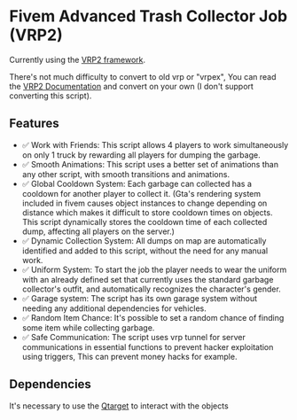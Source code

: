 # Fivem Advanced Trash Collector Job (VRP2)

Currently using the [VRP2 framework](https://github.com/vRP-framework/vRP).

There's not much difficulty to convert to old vrp or "vrpex", You can read the [VRP2 Documentation](https://vrp-framework.github.io/vRP/dev/index.html) and convert on your own (I don't support converting this script).

## Features
* ✅ Work with Friends: This script allows 4 players to work simultaneously on only 1 truck by rewarding all players for dumping the garbage.
* ✅ Smooth Animations: This script uses a better set of animations than any other script, with smooth transitions and animations.
* ✅ Global Cooldown System: Each garbage can collected has a cooldown for another player to collect it. (Gta's rendering system included in fivem causes object instances to change depending on distance which makes it difficult to store cooldown times on objects. This script dynamically stores the cooldown time of each collected dump, affecting all players on the server.)
* ✅ Dynamic Collection System: All dumps on map are automatically identified and added to this script, without the need for any manual work.
* ✅ Uniform System: To start the job the player needs to wear the uniform with an already defined set that currently uses the standard garbage collector's outfit, and automatically recognizes the character's gender.
* ✅ Garage system: The script has its own garage system without needing any additional dependencies for vehicles.
* ✅ Random Item Chance: It's possible to set a random chance of finding some item while collecting garbage.
* ✅ Safe Communication: The script uses vrp tunnel for server communications in essential functions to prevent hacker exploitation using triggers, This can prevent money hacks for example.

## Dependencies

It's necessary to use the [Qtarget](https://github.com/overextended/qtarget) to interact with the objects
